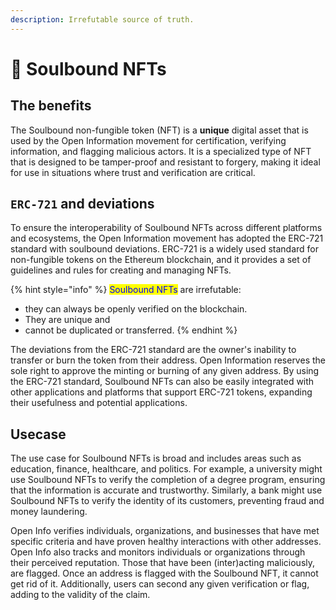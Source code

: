 ```yaml
---
description: Irrefutable source of truth.
---
```


# 👾 Soulbound NFTs

## The benefits

The Soulbound non-fungible token (NFT) is a **unique** digital asset that is used by the Open Information movement for certification, verifying information, and flagging malicious actors. It is a specialized type of NFT that is designed to be tamper-proof and resistant to forgery, making it ideal for use in situations where trust and verification are critical.

## `ERC-721` and deviations

To ensure the interoperability of Soulbound NFTs across different platforms and ecosystems, the Open Information movement has adopted the ERC-721 standard with soulbound deviations. ERC-721 is a widely used standard for non-fungible tokens on the Ethereum blockchain, and it provides a set of guidelines and rules for creating and managing NFTs.

{% hint style="info" %}
<mark style="color:blue;">Soulbound NFTs</mark> are irrefutable:

* they can always be openly verified on the blockchain.&#x20;
* They are unique and&#x20;
* cannot be duplicated or transferred.&#x20;
{% endhint %}

The deviations from the ERC-721 standard are the owner's inability to transfer or burn the token from their address. Open Information reserves the sole right to approve the minting or burning of any given address. By using the ERC-721 standard, Soulbound NFTs can also be easily integrated with other applications and platforms that support ERC-721 tokens, expanding their usefulness and potential applications.

## Usecase

The use case for Soulbound NFTs is broad and includes areas such as education, finance, healthcare, and politics. For example, a university might use Soulbound NFTs to verify the completion of a degree program, ensuring that the information is accurate and trustworthy. Similarly, a bank might use Soulbound NFTs to verify the identity of its customers, preventing fraud and money laundering.

Open Info verifies individuals, organizations, and businesses that have met specific criteria and have proven healthy interactions with other addresses. Open Info also tracks and monitors individuals or organizations through their perceived reputation. Those that have been (inter)acting maliciously, are flagged. Once an address is flagged with the Soulbound NFT, it cannot get rid of it. Additionally, users can second any given verification or flag, adding to the validity of the claim.
